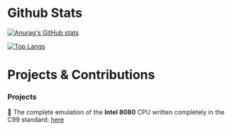 # Github Stats

[![Anurag's GitHub stats](https://github-readme-stats.vercel.app/api?username=cdunku&show_icons=true&theme=tokyonight)](https://github.com/anuraghazra/github-readme-stats)

[![Top Langs](https://github-readme-stats.vercel.app/api/top-langs/?username=cdunku&show_icons=true&theme=tokyonight)](https://github.com/anuraghazra/github-readme-stats)


# Projects & Contributions

### Projects

🎁  The complete emulation of the **Intel 8080** CPU written completely in the C99 standard: [here](https://github.com/cdunku/8080)
